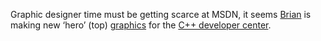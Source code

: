 Graphic designer time must be getting scarce at MSDN, it seems <a href="http://www.bufferoverrun.net" target="_blank" class="broken_link">Brian</a> is making new &#8216;hero&#8217; (top) <a href="http://storage.msn.com/x1pe-OIVaPPPCsUGhN4jyr3N0HGRd_eck-rn0vqtWYg2txXbuxEvRMtIhvIvDvhfH_JGShZqhjIMdic3qMfI2BkCLGuUSbHxiEynfbllt8HYuWacTsxSwf2b2jfD4GqJhuL" target="_blank">graphics</a> for the <a href="http://msdn.microsoft.com/visualc" target="_blank">C++ developer center</a>.